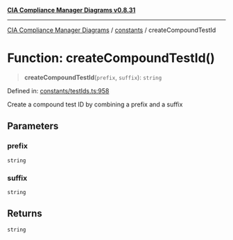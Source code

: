 [**CIA Compliance Manager Diagrams v0.8.31**](../../README.md)

***

[CIA Compliance Manager Diagrams](../../modules.md) / [constants](../README.md) / createCompoundTestId

# Function: createCompoundTestId()

> **createCompoundTestId**(`prefix`, `suffix`): `string`

Defined in: [constants/testIds.ts:958](https://github.com/Hack23/cia-compliance-manager/blob/85c025371255f412469ec0119911b7cb143a6212/src/constants/testIds.ts#L958)

Create a compound test ID by combining a prefix and a suffix

## Parameters

### prefix

`string`

### suffix

`string`

## Returns

`string`
